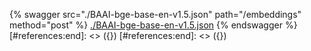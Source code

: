 [#references:start]: <> ({ "template": "openapi" })
[#references:start]: <> ({ "template": "openapi" })
{% swagger src="./BAAI-bge-base-en-v1.5.json" path="/embeddings" method="post" %}
[./BAAI-bge-base-en-v1.5.json](./BAAI-bge-base-en-v1.5.json)
{% endswagger %}
[#references:end]: <> ({})
[#references:end]: <> ({})